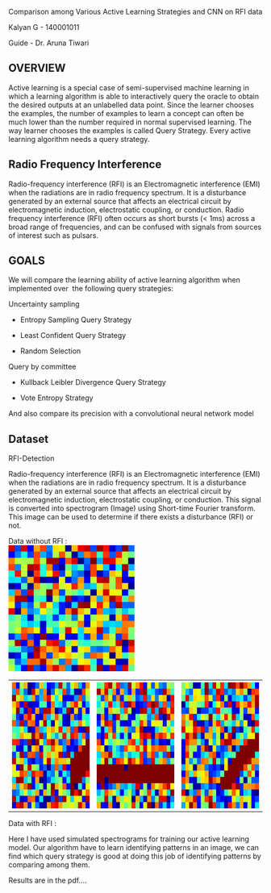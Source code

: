 Comparison among Various Active Learning Strategies and CNN on RFI data

Kalyan G - 140001011

Guide - Dr. Aruna Tiwari

OVERVIEW
--------

Active learning is a special case of semi-supervised machine learning in which a learning algorithm is able to interactively query the oracle to obtain the desired outputs at an unlabelled data point. Since the learner chooses the examples, the number of examples to learn a concept can often be much lower than the number required in normal supervised learning. The way learner chooses the examples is called Query Strategy. Every active learning algorithm needs a query strategy.

Radio Frequency Interference
----------------------------

Radio-frequency interference (RFI) is an Electromagnetic interference (EMI) when the radiations are in radio frequency spectrum. It is a disturbance generated by an external source that affects an electrical circuit by electromagnetic induction, electrostatic coupling, or conduction. Radio frequency interference (RFI) often occurs as short bursts (< 1ms) across a broad range of frequencies, and can be confused with signals from sources of interest such as pulsars.

GOALS
-----

We will compare the learning ability of active learning algorithm when implemented over  the following query strategies:

Uncertainty sampling

-   Entropy Sampling Query Strategy

-   Least Confident Query Strategy

-   Random Selection 

Query by committee

-   Kullback Leibler Divergence Query Strategy

-   Vote Entropy Strategy

And also compare its precision with a convolutional neural network model 

Dataset
-------

RFI-Detection

Radio-frequency interference (RFI) is an Electromagnetic interference (EMI) when the radiations are in radio frequency spectrum. It is a disturbance generated by an external source that affects an electrical circuit by electromagnetic induction, electrostatic coupling, or conduction. This signal is converted into spectrogram (Image) using Short-time Fourier transform. This image can be used to determine if there exists a disturbance (RFI) or not.



Data without RFI :\
<img src="https://github.com/kalyan0510/ActiveLearningTechniques/blob/master/Code/Generate%20Simulated%20RFI%20Data/img/img_0.png?raw=true&s=20" width="250" height="250">

<table><th><img src="https://github.com/kalyan0510/ActiveLearningTechniques/blob/master/Code/Generate%20Simulated%20RFI%20Data/img/pulsarimg_0.png?raw=true" width="250" height="250"></th><th>
<img src="https://github.com/kalyan0510/ActiveLearningTechniques/blob/master/Code/Generate%20Simulated%20RFI%20Data/img/x_img_0.png?raw=true" width="250" height="250"></th><th>
<img src="https://github.com/kalyan0510/ActiveLearningTechniques/blob/master/Code/Generate%20Simulated%20RFI%20Data/img/pulsarimg_1.png?raw=true" width="250" height="250"></th></table>
Data with RFI :



Here I have used simulated spectrograms for training our active learning model. Our algorithm have to learn identifying patterns in an image, we can find which query strategy is good at doing this job of identifying patterns by comparing among them.


Results are in the pdf....
